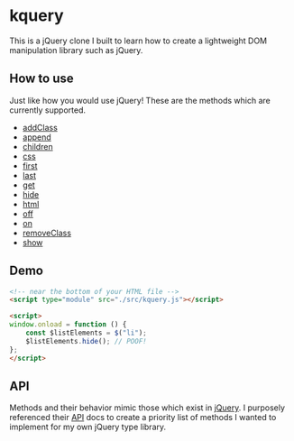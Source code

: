 # kquery

This is a jQuery clone I built to learn how to create a lightweight DOM manipulation library such as jQuery. 

## How to use

Just like how you would use jQuery! These are the methods which are currently supported.

- [addClass](https://api.jquery.com/addClass/)
- [append](https://api.jquery.com/append/)
- [children](https://api.jquery.com/children/)
- [css](https://api.jquery.com/css/)
- [first](https://api.jquery.com/first/)
- [last](https://api.jquery.com/last/)
- [get](https://api.jquery.com/get/)
- [hide](https://api.jquery.com/hide/)
- [html](https://api.jquery.com/html/)
- [off](https://api.jquery.com/off/)
- [on](https://api.jquery.com/on/)
- [removeClass](https://api.jquery.com/removeClass/)
- [show](https://api.jquery.com/show/)

## Demo

```html
<!-- near the bottom of your HTML file -->
<script type="module" src="./src/kquery.js"></script>

<script>
window.onload = function () {
    const $listElements = $("li");
    $listElements.hide(); // POOF!
};
</script>
```

## API

Methods and their behavior mimic those which exist in [jQuery](https://jquery.com/). I purposely referenced their [API](https://api.jquery.com/) docs to create a priority list of methods I wanted to implement for my own jQuery type library.
